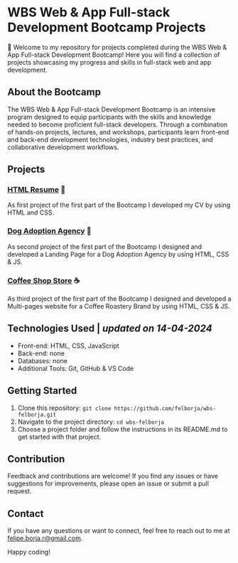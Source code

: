  # WBS Web & App Full-stack Development Bootcamp Projects

👋 Welcome to my repository for projects completed during the WBS Web & App Full-stack Development Bootcamp! Here you will find a collection of projects showcasing my progress and skills in full-stack web and app development.

## About the Bootcamp

The WBS Web & App Full-stack Development Bootcamp is an intensive program designed to equip participants with the skills and knowledge needed to become proficient full-stack developers. Through a combination of hands-on projects, lectures, and workshops, participants learn front-end and back-end development technologies, industry best practices, and collaborative development workflows.

## Projects

### [HTML Resume](https://github.com/felborja/wbs_felborja/tree/7c5a5f6cb82c0523b6c2be02c700a2adb4eab348/html-resume/) 🔖

As first project of the first part of the Bootcamp I developed my CV by using HTML and CSS.

### [Dog Adoption Agency](https://github.com/felborja/wbs_felborja/tree/7c5a5f6cb82c0523b6c2be02c700a2adb4eab348/adoption-agency) 🐶

As second project of the first part of the Bootcamp I designed and developed a Landing Page for a Dog Adoption Agency by using HTML, CSS & JS.

### [Coffee Shop Store](project3/) ☕️

As third project of the first part of the Bootcamp I designed and developed a Multi-pages website for a Coffee Roastery Brand  by using HTML, CSS & JS.


## Technologies Used | _updated on 14-04-2024_

- Front-end: HTML, CSS, JavaScript
- Back-end: none
- Databases: none
- Additional Tools: Git, GitHub & VS Code

## Getting Started

1. Clone this repository: `git clone https://github.com/felborja/wbs-felborja.git`
2. Navigate to the project directory: `cd wbs-felborja`
3. Choose a project folder and follow the instructions in its README.md to get started with that project.

## Contribution

Feedback and contributions are welcome! If you find any issues or have suggestions for improvements, please open an issue or submit a pull request.

## Contact

If you have any questions or want to connect, feel free to reach out to me at [felipe.borja.r@gmail.com](mailto:felipe.borja.r@gmail.com).

Happy coding!
